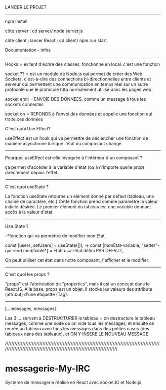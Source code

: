 LANCER LE PROJET 
****************

npm install

côté server : cd server/ node server.js

côté client : lancer React : cd client/ npm run start

Documentation - infos
*********************

Hooks =
évitent d'écrire des classes, fonctionne en local.
c'est une fonction

socket ?? =
est un module de Node.js qui permet de créer des Web Sockets, c'est-à-dire des connections bi-directionnelles entre clients et serveur qui permettent une communication en temps réel sur un autre protocole que le protocole http normalement utilisé dans les pages web. 

socket emit =
ENVOIE DES DONNEES, comme un message à tous les sockets connectés

socket on =
REPONDS à l'envoi des données et appelle une fonction qui traite ces données

C'est quoi Use Effect?

useEffect est un hook qui va permettre de déclencher une fonction de manière asynchrone lorsque l'état du composant change
*********************************
Pourquoi useEffect est-elle invoquée à l'intérieur d'un composant ? 

ça permet d'accéder à la variable d'état (ou à n'importe quelle prop) directement depuis l'effet.
***********************************
C'est quoi useState ?

La fonction useState retourne un élément donné par défaut (tableau, une chaine de caractère, etc.) Cette fonction prend comme paramètre la valeur initiale désirée. Le premier élément du tableau est une variable donnant accès à la valeur d'état
************************
Use State ?

-*fonction qui va permettre de modifier mon Etat

const [users, setUsers] = useState([]);
    => const [monEtat-variable, "setter"-qui rend modifiable*] = EtatLocal-état défini PAR DEFAUT, 

On peut utiliser cet état dans notre composant, l'afficher et le modifier.
***********************************
C'est quoi les props ?

"props" est l'abréviation de "properties", mais il est un concept dans le ReactJS. A la base, props est un objet. Il stocke les valeurs des attribute (attribut) d'une étiquette (Tag).
********************************
[...messages, messages]

Les 3 ... servent à DESTRUCTURER le tableau = on destructure le tableau messages, comme une boite où on vide tous les messages, et ensuite on recréé un tableau avec tous les messages dans des petites cases (des tableaux dans des tableaux), et ON Y INSERE LE NOUVEAU MESSAGE


///////////////////////////////////////////////////////////////////////////////////////////////////////////////////////////////////////////////////////////////////////////

# messagerie-My-IRC
Système de messagerie réalisé en React avec socket.IO et Node.js
